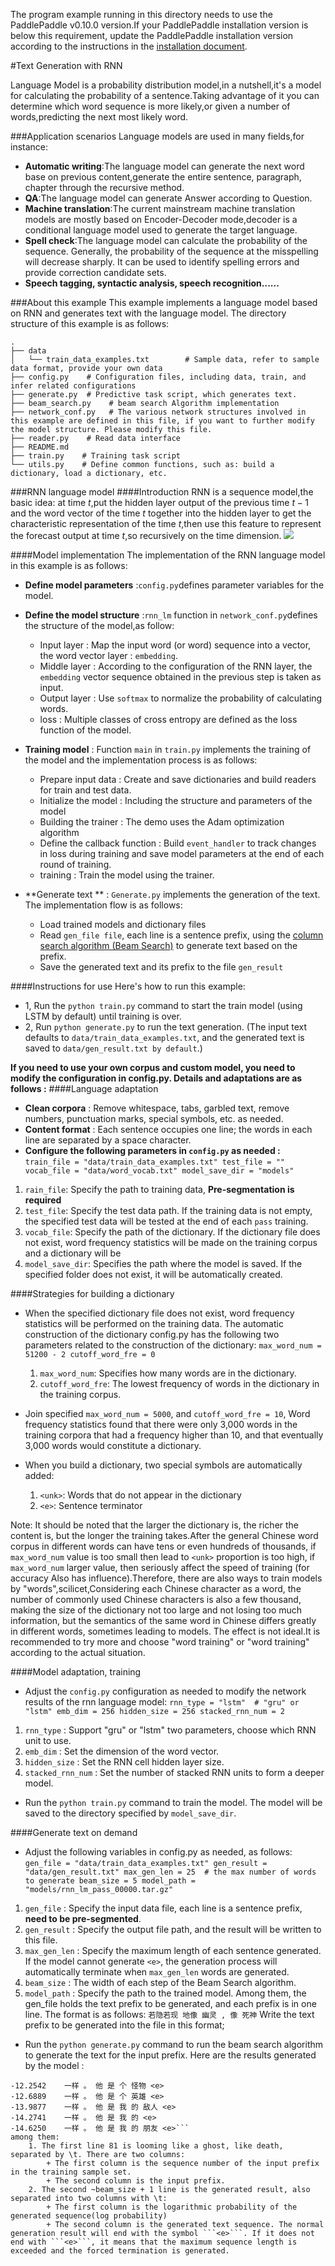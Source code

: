 The program example running in this directory needs to use the PaddlePaddle v0.10.0 version.If your PaddlePaddle installation version is below this requirement, update the PaddlePaddle installation version according to the instructions in the [installation document](http://www.paddlepaddle.org/docs/develop/documentation/zh/build_and_install/pip_install_cn.html).


#Text Generation with RNN

Language Model is a probability distribution model,in a nutshell,it's a model for calculating the probability of a sentence.Taking advantage of it you can determine which word sequence is more likely,or given a number of words,predicting the next most likely word.

###Application scenarios
Language models are used in many fields,for instance:
* **Automatic writing**:The language model can generate the next word base on previous content,generate the entire sentence, paragraph, chapter through the recursive method.
* **QA**:The language model can generate Answer according to Question.
* **Machine translation**:The current mainstream machine translation models are mostly based on Encoder-Decoder mode,decoder is a conditional language model used to generate the target language.
* **Spell check**:The language model can calculate the probability of the sequence. Generally, the probability of the sequence at the misspelling will decrease sharply. It can be used to identify spelling errors and provide correction candidate sets.
* **Speech tagging, syntactic analysis, speech recognition......**

###About this example
This example implements a language model based on RNN and generates text with the language model. The directory structure of this example is as follows:

```
.
├── data
│   └── train_data_examples.txt        # Sample data, refer to sample data format, provide your own data
├── config.py    # Configuration files, including data, train, and infer related configurations
├── generate.py  # Predictive task script, which generates text.
├── beam_search.py    # beam search Algorithm implementation
├── network_conf.py   # The various network structures involved in this example are defined in this file, if you want to further modify the model structure. Please modify this file.
├── reader.py    # Read data interface
├── README.md
├── train.py    # Training task script
└── utils.py    # Define common functions, such as: build a dictionary, load a dictionary, etc.
```

###RNN language model
####Introduction
RNN is a sequence model,the basic idea: at time $t$,put the hidden layer output of the previous time $t-1$ and the word vector of the time $t$ together into the hidden layer to get the characteristic representation of the time $t$,then use this feature to represent the forecast output at time $t$,so recursively on the time dimension.
![](https://github.com/PaddlePaddle/models/blob/develop/generate_sequence_by_rnn_lm/images/rnn.png)

####Model implementation
The implementation of the RNN language model in this example is as follows:
* **Define model parameters** :```config.py```defines parameter variables for the model.
* **Define the model structure** :```rnn_lm``` function in ```network_conf.py```defines the structure of the model,as follow:
	+ Input layer : Map the input word (or word) sequence into a vector, the word vector layer : ```embedding```.
	+ Middle layer : According to the configuration of the RNN layer, the ```embedding``` vector sequence obtained in the previous step is taken as input.
	+ Output layer : Use ```softmax``` to normalize the probability of calculating words.
	+ loss : Multiple classes of cross entropy are defined as the loss function of the model.

* **Training model** : Function ```main``` in ```train.py``` implements the training of the model and the implementation process is as follows:
	+ Prepare input data : Create and save dictionaries and build readers for train and test data.
	+ Initialize the model : Including the structure and parameters of the model
	+ Building the trainer : The demo uses the Adam optimization algorithm
	+ Define the callback function : Build ```event_handler``` to track changes in loss during training and save model parameters at the end of each round of training.
	+ training : Train the model using the trainer.

* **Generate text ** : ```Generate.py``` implements the generation of the text. The implementation flow is as follows:
	+ Load trained models and dictionary files
	+ Read ```gen_file file```, each line is a sentence prefix, using the [column search algorithm (Beam Search)](https://github.com/PaddlePaddle/book/blob/develop/08.machine_translation/README.cn.md#%E6%9F%B1%E6%90%9C%E7%B4%A2%E7%AE%97%E6%B3%95) to generate text based on the prefix.
	+ Save the generated text and its prefix to the file ```gen_result```

####Instructions for use
Here's how to run this example:
* 1, Run the ```python train.py``` command to start the train model (using LSTM by default) until training is over.
* 2, Run ```python generate.py``` to run the text generation. (The input text defaults to ```data/train_data_examples.txt```, and the generated text is saved to ```data/gen_result.txt by default```.)

**If you need to use your own corpus and custom model, you need to modify the configuration in config.py. Details and adaptations are as follows :**
####Language adaptation
* **Clean corpora** : Remove whitespace, tabs, garbled text, remove numbers, punctuation marks, special symbols, etc. as needed.
* **Content format** : Each sentence occupies one line; the words in each line are separated by a space character.
* **Configure the following parameters in ```config.py``` as needed :**
``train_file = "data/train_data_examples.txt"
test_file = ""
vocab_file = "data/word_vocab.txt"
model_save_dir = "models"
``
1. ```rain_file```: Specify the path to training data, **Pre-segmentation is required**
2. ```test_file```: Specify the test data path. If the training data is not empty, the specified test data will be tested at the end of each ```pass``` training.
3. ```vocab_file```: Specify the path of the dictionary. If the dictionary file does not exist, word frequency statistics will be made on the training corpus and a dictionary will be
4. ```model_save_dir```: Specifies the path where the model is saved. If the specified folder does not exist, it will be automatically created.

####Strategies for building a dictionary

* When the specified dictionary file does not exist, word frequency statistics will be performed on the training data. The automatic construction of the dictionary config.py has the following two parameters related to the construction of the dictionary:
``max_word_num = 51200 - 2
cutoff_word_fre = 0``
	1. ```max_word_num```: Specifies how many words are in the dictionary.
	2. ```cutoff_word_fre```: The lowest frequency of words in the dictionary in the training corpus.

* Join specified ```max_word_num = 5000```, and ```cutoff_word_fre = 10```, Word frequency statistics found that there were only 3,000 words in the training corpora that had a frequency higher than 10, and that eventually 3,000 words would constitute a dictionary.
* When you build a dictionary, two special symbols are automatically added:
	1.	```<unk>```: Words that do not appear in the dictionary
	2.	```<e>```: Sentence terminator

Note: It should be noted that the larger the dictionary is, the richer the content is, but the longer the training takes.After the general Chinese word corpus in different words can have tens or even hundreds of thousands, if ```max_word_num``` value is too small then lead to ```<unk>``` proportion is too high, if ```max_word_num``` larger value, then seriously affect the speed of training (for accuracy Also has influence).Therefore, there are also ways to train models by "words",scilicet,Considering each Chinese character as a word, the number of commonly used Chinese characters is also a few thousand, making the size of the dictionary not too large and not losing too much information, but the semantics of the same word in Chinese differs greatly in different words, sometimes leading to models. The effect is not ideal.It is recommended to try more and choose "word training" or "word training" according to the actual situation.

####Model adaptation, training
* Adjust the ```config.py``` configuration as needed to modify the network results of the rnn language model:
``rnn_type = "lstm"  # "gru" or "lstm"
emb_dim = 256
hidden_size = 256
stacked_rnn_num = 2``
1. ```rnn_type``` : Support "gru" or "lstm" two parameters, choose which RNN unit to use.
2. ```emb_dim``` : Set the dimension of the word vector.
3. ```hidden_size``` : Set the RNN cell hidden layer size.
4. ```stacked_rnn_num``` : Set the number of stacked RNN units to form a deeper model.
* Run the ```python train.py``` command to train the model. The model will be saved to the directory specified by ```model_save_dir```.

####Generate text on demand
* Adjust the following variables in config.py as needed, as follows:
``gen_file = "data/train_data_examples.txt"
gen_result = "data/gen_result.txt"
max_gen_len = 25  # the max number of words to generate
beam_size = 5
model_path = "models/rnn_lm_pass_00000.tar.gz" ``
1. ```gen_file``` : Specify the input data file, each line is a sentence prefix, **need to be pre-segmented**.
2. ```gen_result``` : Specify the output file path, and the result will be written to this file.
3. ```max_gen_len``` : Specify the maximum length of each sentence generated. If the model cannot generate ```<e>```, the generation process will automatically terminate when ```max_gen_len``` words are generated.
4. ```beam_size``` : The width of each step of the Beam Search algorithm.
5. ```model_path``` : Specify the path to the trained model.
    Among them, the gen_file holds the text prefix to be generated, and each prefix is in one line. The format is as follows:
	```若隐若现 地像 幽灵 , 像 死神```
Write the text prefix to be generated into the file in this format;
* Run the ```python generate.py``` command to run the beam search algorithm to generate the text for the input prefix. Here are the results generated by the model :
```81    若隐若现 地像 幽灵 , 像 死神
-12.2542    一样 。 他 是 个 怪物 <e>
-12.6889    一样 。 他 是 个 英雄 <e>
-13.9877    一样 。 他 是 我 的 敌人 <e>
-14.2741    一样 。 他 是 我 的 <e>
-14.6250    一样 。 他 是 我 的 朋友 <e>```
among them:
	1. The first line 81 is looming like a ghost, like death, separated by \t. There are two columns:
		+ The first column is the sequence number of the input prefix in the training sample set.
		+ The second column is the input prefix.
	2. The second ~beam_size + 1 line is the generated result, also separated into two columns with \t:
		+ The first column is the logarithmic probability of the generated sequence(log probability)
		+ The second column is the generated text sequence. The normal generation result will end with the symbol ```<e>```. If it does not end with ```<e>```, it means that the maximum sequence length is exceeded and the forced termination is generated.
